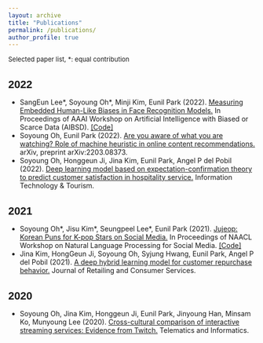 ```yaml
---
layout: archive
title: "Publications"
permalink: /publications/
author_profile: true
---
```



<section class="page__content" itemprop="text">
<p style="font-size: 13px">Selected paper list, *: equal contribution</p>

<h2 id="locations-of-key-filesdirectories" style= "font-size: 22px; font-weight: bold; margin-bottom: 10px; font-family: Raleway, sans-serif;">2022</h2>

<ul>
  <li>
    SangEun Lee*, Soyoung Oh*, Minji Kim, Eunil Park (2022).
    <a href="https://www.mdpi.com/2813-0324/3/1/2">Measuring Embedded Human-Like Biases in Face Recognition Models.</a>
    In Proceedings of AAAI Workshop on Artificial Intelligence with Biased or Scarce Data (AIBSD).
    <a href="https://github.com/sange1104/face-embedding-association-test">[Code]</a> 
  </li>
  <li>
    Soyoung Oh, Eunil Park (2022).
    <a href="https://arxiv.org/pdf/2203.08373">Are you aware of what you are watching? Role of machine heuristic in online content recommendations.</a>
    arXiv, preprint arXiv:2203.08373.
  </li>
  <li>
    Soyoung Oh, Honggeun Ji, Jina Kim, Eunil Park, Angel P del Pobil (2022).
    <a href="https://link.springer.com/article/10.1007/s40558-022-00222-z">Deep learning model based on expectation-confirmation theory to predict customer satisfaction in hospitality service.</a>
    Information Technology & Tourism.
  </li>
  </ul>

<h2 id="locations-of-key-filesdirectories" style= "font-size: 22px; font-weight: bold; margin-bottom: 10px; font-family: Raleway, sans-serif;">2021</h2>


<ul>
  <li>
    Soyoung Oh*, Jisu Kim*, Seungpeel Lee*, Eunil Park (2021).
    <a href="https://aclanthology.org/2021.socialnlp-1.15/">Jujeop: Korean Puns for K-pop Stars on Social Media.</a>
    In Proceedings of NAACL Workshop on Natural Language Processing for Social Media.
    <a href="https://github.com/merry555/Jujeop">[Code]</a> 
  </li>
  <li>
    Jina Kim, HongGeun Ji, Soyoung Oh, Syjung Hwang, Eunil Park, Angel P del Pobil (2021).
    <a href="https://www.sciencedirect.com/science/article/pii/S0969698920313898">A deep hybrid learning model for customer repurchase behavior.</a>
    Journal of Retailing and Consumer Services.
  </li>
</ul>

<h2 id="locations-of-key-filesdirectories" style= "font-size: 22px; font-weight: bold; margin-bottom: 10px; font-family: Raleway, sans-serif;">2020</h2>

<ul>
  <li>
    Soyoung Oh, Jina Kim, Honggeun Ji, Eunil Park, Jinyoung Han, Minsam Ko, Munyoung Lee (2020).
    <a href="https://www.sciencedirect.com/science/article/pii/S0736585320300939">Cross-cultural comparison of interactive streaming services: Evidence from Twitch.</a>
    Telematics and Informatics.
  </li>

</ul> 

</section>
